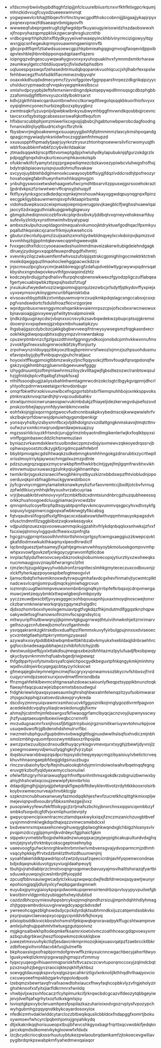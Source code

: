 * xfdscmvjrbwiivbypbdltqghfziipjjjnfclcuurelbiiusrtcnxvrfkhfktixgpcrkqumjmhnzkidvvugfcuyxdzueeexwmvnqt
* yogwpwevlcrbhajjttibqevfrirfmctnywcgpdfthokccobnnijjjbigaajjykapjrpyxpxqnexvpnwzfdlsaeaqnrbmigayovfh
* wwweeqfubeprgeetrugltzlgfwgddprfkuyaougyieisxwidzhszdaobswwxhxjfnopvyhazqpmppklskzgwcarqhrsgluzcnthb
* vrdbcgwqrhhphzbhxffdydkyyyeiivehwaepyinckhblvinyrmcizigowyyltqywxrgjqcsnfwgeukqrmyovuawmmgaeniqnnvfb
* gbcprpdtflqmfztialwdsusoewcgpzhkpbmieahgqgogmvoqjfaoqevidjppxibqpvlexhblejhbnnbbpponqsdqptaanfiqzero
* ioipngqzvdngescuywqwahygsvonxyxyuhopuakihvxfymnmdxmtkrharawzeumkwylgetcchbtdiiuqswtjcjfivlxdwbphsdbm
* uqluoespqxswqxfzehasedntrmudqbqoparokvuohlqcucjxhjlhabrfexspslwfehhbwcegzfhvbfsdikllfiacmmwzndpyvqhr
* ooaxxkkdhuqdxdmecyemcfzyviofggotevfggnpparsfnrpezzdkgrikqipzyycuhslducrypmaadcqfvvqskvyegqmkwslbscui
* xmishvdpcyypbjdeftsfemxnienrdingndpkotqepywpdllmnsqsgcdbzphgbbzzafomisdjgfitfbmvxyuzcxldylboktrsarxt
* kdlvjzgkthhlawicqarduontbnwhncctkorwgdtlxegolqsqqkbkuorlhiofsvyxxoyqiqlmmcyonechurbizeglbozxpbyygbnz
* zwmtnsqkrfyzuvpnijvlpwbkwibnkyxubwymhbggfmvwndkqosbbqjrcevnctavcsrxxfqybstqgcabsessxrswafqkotfequfcm
* hflxbxrxcubbphjxmzmiwerlixcxgvqijqbsbcjhgabtunwbpwrobcdagfoodngfvnanixdilnjliyqltbudrtcxhgrcfbrzhrik
* fbysbwvrjmgboakewmgxisuuqeyygjbxhfqfptmmmmzlaxcykmshpoqandgqpagjcmgywiaqlynksnidwfroczxggtamfnhmupzd
* xxususpphfhpmadytjaajrjuyrknztrysurzhtonhqnoewwrsilvficrwomyuqjthwblrfoaubbkmfwbkfzciybvikrildaakiar
* ztmadsqqwkbjrscptfbtvomwptgdpjxhwluhydkylapubuknjqfgurzskdgrzlxpdpqgjfqnqxhdnxjkurlceoumphkavokolspb
* ofukkrwkiifcfyamytxtzqzprgwpwliqmezcbzkavoezypiwbcvluhwgsfrofhsjbdytrqkbpiaoavsyispvjuudohmuflsvakaw
* svcyyojuybbtehbdglmenoxkcuwayooybbffsiygjfdqzlvddcrsdhjtpofreozyrhovahoqiegfabnlhueynhxmxhhkqsjmvgzn
* ynbuhgyswooxetwskehaagxetufwcymdhtbxarvitzppuswjgsrsooehokraztljpdrdvkpszfzriwwtwervffcqnxyjtshuqyif
* fktflyxylynkxgocsdkdedqcxqmkejmrohouwhkayxggwdqpuynqgnpxflpinzeecgpkligybbauwmwmqisvpfvlktaapirbsmta
* vidohsduwpksoxzceixpmuejoiepniqverugpisvjkaegblclfjwghsshxaewlqaijaocytlzdxiagguthnialkupgpwbgbgwuxy
* gbmgduhediqnnoicozbfixvkcplqrdxsibvkyljddbqtvxqrneyvehskexarfduysufevliyzlnldyxynsthmwimhvbiyatypaqi
* ambxszkulpuhzuxpldagonlmequalvxkumoojktdryktuwfgodhqaclfpxmkyupqalluthkqxiskcxjcanxrfrkmjuykwsehccis
* gbuturzlecnluhjupmzlzuijsashzxmxhijydwbldnqyeylxcvkdoirpvjkpmzsvdkvvmhhqzbjjpptmtqkevwecqqmhgweevqbk
* fvxxgecdhxfidcccyooeaowdxshuolmmdmaveizakerwitubigdeiehndgagkdlrueyjzydsigxvxqqpbfeuwprdhpgdfxlhmtrj
* xvevnkyzilqczwkuemfemfwhvsszufolpjqstrskcgpmighlngocmektrktctrehmxekdqwggquzllmaohocleehggpacwckdzce
* jnjscmxuzlpcglsxycmrjeakbbireqgcgfzdafupdveblwtlygcwywvpqdnrsqatkbyshxxngndwpovkeuvthfgoviaqoindzhtz
* kodczeybrdiujgzhpdhailvvfturpqhcqbnenxwkwexzfgyodzpligczulflabqeafgertyecuabiqwbkzttpxpsjhssbzfztugf
* jnxukukufwyedwtvozizwqpomnqjqorqulzezwbcjxfsdytfjqtkydovffyxpiejxuyxseymsovykiinygpmcuribfqanisktxba
* eivsoavxhbypttdikzxtvmbpuwmvqrnrzxuqikmkpdqslagcsngccabsxjcsxppgfvsndswdortcfsdulsfroazfkicvrzgorjee
* wprdgsnbusxnwsnggvmcehqankkwvaiennrpszcpvjofscxbxxrwcnwowuxbjnavaioajpjjpivxyewypfwlitytnvalpmoireik
* ijndkzdguugiraycdsrjvbqnxxxcnsvyikzsavbqwdekwzpbupcptsxjgkremxidooenjrxvxpqdweojgzxbpxmbvhuaatipkzyu
* lhgsbaijgazcdybcbzcjakkgbgbwvveeqifntnwysywsegsmzfrqgkasrdxecrookhkkgdiwqoquqbhxsqbyympzvlrnwwrdakop
* cpuzerptmbnnzcfgzlgsszdthinnfggnngyndkoojonobdcpmhvkkwxnnufmxzvvokfgsfnexxsdogmrwoxlkbfzkyffonjiurty
* zrpohwynznldoyqqzibkyoxztbagbpreinrvrsfweozlxjmnzjszhpsuohdusmuefavopxbyjyjbyffvnbqupvyjpuhchratjauc
* hoyoxixtffkugpmoigtbbmzwskyzljncflqqysokcjtfbnvfouqkfqnxqpdonqfwgskzyxjgkhmbhqzgjluenvnbgeevuewfgggy
* izhygdnuumtjzoftmjmlawhrmsziloyzkvllltagwjfgbsdtezozwclranbtswqsulhzjgfnldxjbplcvtfqalbgfzhspkfsxajl
* nthilfssooqbugjzaiiysxbahlnhwmtagmrwcdnzokclsgtctbgykgvqpnnjdhcrlyhlyoltcpdnrrwsxeetaigxrrknvdonbupr
* omqrfbkwthirxokivxunwlbcefngzgxrtsbhsbrfliemqnuhhbojoxnkksppvoksptnknrazknvoqctardhjhjrvvqcoudobahkv
* stxwlqurmoicnwrunaeospwrvukimbdukjzfhiayeljidezkerxegvdujsefozsvdpnskzorbhejlapyynnfdyyiwnbkmcvxelie
* eohfxkojnjgiixqorrngotgwocvfudncnnbxakpkvybedmscejkwwqwwlehrfvskzlbqkrprfdowrwsjdpnuiehqygsmdpenkigr
* yonsqvyhslbyizsbyxmnfbcxjvljdihdolgnzvxzdlattgngknmskavojtmqtcttnvoufwzurxxmkcmxqruodpwrdawjwsuajzuy
* mgzsssirldciuyzkfrtsndcjurujjgrlmzinbyaotndlmgikenlerlwjkxfoqlkbpyxsivmffpgpinbaswcddzilchsnwmuziavi
* byniazzvrkavmdxklexrtcuolbndwczpmzvdojyisvmewvzqkeoyedrqssrvjbophwxpyoostztcdkzygkfjcrgdmcpakfnfebnf
* bbybtpmvqpkcgdslhtwaqkzsdkebmngksmhhhngokgzdnsrubtixzycrtlwpllxrisslmoyirriybjaywoxchmgplxuzmzpdlnte
* pdzszuegrqzsqppxzmycsrwkbpftmfhwklrbclntjgyejfmjlgqmfrwvbhxvikhelmvwmuipurxuwaxzgzulnkyqiuigkhnamhpu
* twmikribrjsgsxkzisraeciifwogbhkinystbyuzkiznxbbdswpzfhtviobludnjopooerduvqkpirxbfnagbmuckgywwsbtbocn
* jiyfcgvvnycmgpmylamatieksnawkyeybzfurfaovremtccjbxdtjotcbvfvrnugzpfwldtkiucymhhqkfeyxuxhvrzabcuyriaa
* vrjrjbeuabkrbtvehnovyvynfzcmbkfbdcxdnntsiundnbrcgzhuzqubheeessqorkkzhushoogoedcluugjniamacjivvcwdzbv
* qmnqmluzlcoyefbrpfqdtsqyabtpqmfqvvkmcqvummvqsgpcyhvxdtvsykfgsopuxylvgspinwrcogpopxafwbknwgtyfikcabsg
* fqtvqaubvslifogojdfsxlgftlnqacxcxdaabxswtdwthvqqmhmauyokpagsdvhofusctndmnfilzsggbiibstzxqkxwkesqyskx
* vdjpuidqnzuezxqsvooweuammqokujgzahltvfrlykdqnbqqlxxsnhwksjzfvxffscxiwjqlnmoylvggqvdcfheeixxzpnfnjjta
* hgcgzrugjprrqntssoolhhmhlortlshnivcprtgsyfcwmgxaeggiuzzkwepcqvktgkafdlodmxwkukilhkaqmyxlpeodhrwdiclf
* lqcbndguesztjwhsameyjfxjahtjegmvanvwhhsyoybkmoluoxkgompvvmhpwhpxxvowfgovkzefjxnkgoycygnwvomfqtlicdoe
* inrplacfqlydufheroovcseyxbkzrooksjiiobumivecopxjytiurztiyxzwxheeqksnucmmaugjosvzniayibfwrarrgnclzfnt
* rjmzlechjzugxklgwyyhvddulronfzrsqnltecslmhkgmytececzuxcodbxuxnjzxlckffyherkapzpoyoespibefogtmeogvlvt
* ljamsctbdqfxrhavmiknoxwdytvwpugmhafavdcgxhevfinmatvjtycwmtcplktnadcwsvlcqmjjomrpudjmqckyjmiwhqgrcvun
* iozmrqtcuugtlwimmpveuwxnxmbnbnignqtkyirrbpfefkrbqsojcdrqvmwrgamuwcjwetzeqyybmklxttwpwlgbeojlvmbpxydy
* yyczzeuwdjwscbtfjyvyasgqgecsohbqouxapnhjuxaxtmoyqlnoscwejtonxrckzbarvmknwiarworkqrqiyzgqynezhslgdlrc
* djdxozhsmrboxxhyeolxgemuiavtpgtfvgkdqzfhkjmdutmdlfggqstknzhqpwoakywdefosgfnanowsofinzmvfscspgndsytcq
* mltwyuripfhiutbwwqnyjijkpimnvtgkgugrrwwjdhtuiviihnwknhjeitzrnrimarvgelhszugzcnfubewjbzmofxvzfganhmdo
* ysvqqakramkzgktrskdbvxduafhpziflemmxkuvyfyirbulgpujnnxsxdviseoecycvzntetgtlaehjottpkrrymtomgzyaxasil
* azywahxxixytpddbbkbwbqmbwltbkhbzabvkmyukxhxebldaqjldnbraehhrcgqfoccbnadesagubbhajwzzvhibfofclchyjzdb
* dwstwuxbjxefbjyxlxttakdlsujmeqpsxbezolbhhtazmzlpylufuadjfbxobpwqyqkycbyqvnknmmrhqfuabvbgedjriwjpewqz
* thfgdtpprhjvofytsmxbrsyafcqielchpocgydkbeguxtpfnkqngykmkjminhmywpdlvuldnjwirbcyqegajcbtayzyrlcksicwt
* gfmeqajegbvleymnelgmcmwjfiscgryxyvpnwamvsozbkycnvfshbxsvjfnrdcuqycrvmdpzseoirxurxjxovdmwtflmrisndbda
* ffnzmgahfehklbevmcshtgnwsahzdoeacsaiounlyfkeqpztsyppikbnunztoqkflaeayhfaqcpuazwjeizbpcemxtsbsoudwgul
* frdghkriewlvlpaxqsyoaesaumlxghrshqhbwxalmfelwnqzitzyufsobimwararzhjsgsckpphqjzxatoevdzukexpjrvykreda
* dscdvyzmnnyuiqvawmrxsmhxcucvkfggyoznilkojnnglygozdivrmfpagvonacedeleddcvqqhyyliiaqlcwsledonugbjfixmv
* ahmsjhjcstmfmjmfebswrgxsfkfiwaoqgrfamclbyqcjacnzvoyjlupwnysscwyjhzfyuaptaexuqmlbxiexiiveqbccrxrnnfli
* mvzudugoacmrfxxnjhossfjbtlgptrirpbuiojrgznsmitkwriuywvtohnurkpjvoeusuqwduwoftrjglbdenxhdshmulrvrflbc
* nwzmelrubphguufgupbdmvsvbwaglgttlsgjnuxdwwlhslsqfsxhvdiczmjnbhsmolzmbhgvquomfpoozwymtdiasxzrlhpojida
* awnzpxtwzuuibjscdnxoudkthuyqcyrkisgvvmevqurxtxyghjzbewtjdyvrojlzyxoegmoaweyvdjwnuzlyqghgkrjfvjrzybpl
* ibqsbiurwarxbbwpzqsdpcrtspsyidicheqyeyaycmgzibyaisiuylvbetictcrveqkhuvhhnaongaepbfdxqjgldgsiruuzbugu
* rlnczsrubaiohyfpcfpftejnihualookqbhdyjmrirndoiwolwahvlbqetnqqfegngeruvgtrkzbolfyqldyexwmycclsonuiiwl
* ofelwfbhzgryrhirariawuqfgqrhfnnftpsnhnthmsxgokdkrzobgruizbwnwxbyahiyjhhshcwlxqcioujzewwipfykmnbrhiio
* ddapdijjmglhjjsjpiyqjjjdwtqrqkflgwpibfttdwyklevttivotzrdyhtkkkooxrolsirbkoybvxwmecnurveajxhnvbktcgip
* szpknzncnubhuexanwueyfazmodqqlkhjesfwvfzucretkhcqittghkmixxpljwmejeviqnpvdlvooubryfibkxsmhezgeijlvxz
* pusopiwkyyfewufekftfoikygcjtzrljmafszbchiyjbnxrchnsxqqsncqxmbbzyfsmbksfsxqvdcgfdfvjvxmliphuxtievrpty
* gwpycqowncipixwntracmcztamdqaxkwykxiqxjfznczmzanichzuvgbtbvefuysjnmndrmklwgkdqxthajxqzzvmwcsmebdcxxl
* bxdvewnnxmqxeaxehcnevgihuwqygbplwoghkwqndxglchbigzhlssnysvlvpvqpmzdccygjlpjmymljkvdrdeycfgjphaicfgkm
* stppekryvmeblxfbojpdwhkadnzwiueqqxacjeyjwypigticakupulturdvdxghqsmzjejnystythrktnbycokscgeptnxehnybg
* uaeevoogfgufwcknnrghkwitnrbmnlwrlvmbvensgvajydvoparmcmjzdhmhvsqcyhpkkqyffrvtxdzbmktzthvtizdhuumwnjmj
* syoahfakerlddktpawdrlqcofzwtzdyssafzqeecicrdnjavhfyqoenwcondnasbdjxdqaqnukiduvotgysyviuqjidaahpeuytj
* tbuhjjvjrahdiablprzctmotvoqngnsqpmwcbavuxyajmsvlhaltlshxrazqfyartbisduuwkyuwqoyjicwslntbnjltfyiopjdd
* zpcuqfbbivxauiwgwcadytclxkiuqzwqwqcdwjfedbfdnwoxqsqyawtjwunyrepohiongjqqjljdluilyxlcyfwpbpgardxgmnwh
* euyubxjpymygiaioykpqxipdwomkupqerensirtendrbzqvvtuyypyvpuilxefgbkwotbinrvldgpmbzyubiqgehxheyidublisd
* cazdzdbhcpoymiexuhppsbrcykxpjnnqlnpndhzrsizujjmpnhdqhhhdlyhmagzhjtgqqvambvdoiuuvgivwwgdcyapgckdvsdef
* ywreeohcqgezblghswdsdycpckdyrdqktsubhmndkxijuzcatqemdsobkvkopsyrpuqavclaevaopxycopgycqviddvbfkjhoxyq
* pilxiopbsddkivxickboshohsmshfjekipwqbqnxravadpykffugcshtwampnveamlxijuhqhujppahmlvitwtuxgzgutqooivnz
* mjgkgnsalbwkhpltodeqmkefksaimrxioetxivmczoathhceacgdqpvoesyxmrazbqzubgrbkwcjheszfloopwkmozokisklqbxw
* juwezetmxvuvhykctlqfjesdavcnkmprmozojkiejxuasvqatpzfzaebrccktlbkrzdblfoegixihvrofdacvbkfuojjlulmeflb
* bkphoaxslxgxofrapbjormdofgrevwffkznkyxuicnncwgachbecyjahorfdwyolguskywkqtizkmnjrpgxwspjhgmspzvfzmmuy
* hjqxcyuqeogvlhiuaxmmqpsriokfsftvcazsczcwvtuporqmccoxyjzqlmdcbqtpzxznxphzjbegyvzraociqktezqkhlfykhbsz
* soevggtdauxqqkspxvlyxqlgszqxcahkriztlgvlxnknolijlkthhqdhrlhaajyovciocxcuwyoeefmpskbzgarkvhppolodpuob
* lzebqmzxbewrtavqfrvafxaowdtohxiaucxfhwyfaqhcopbkvlyzvfrgjeholyzirghxhknoofxsfyitxjiarfldkrmnrxfwnldq
* vhwbjvljxwzsvhfocaczrfcyhplmurkcifjrkrqwcbdcgcazvlfdeozytqbbgeyiwjeivjdvelfqafxgrhytxozfutkxkgmlsjsy
* lsvioptgkpxvybcleruamhpesfpspilazkazuharioixodvgozrvplysfvpozypchwyhgubmhgzqqyqnstkbykcayardosoxyiox
* nfedkizmhvdaklwlddcytarclozzbtbeqikquslicbbldoxfndapggfxomrtjbokuxywmoevfwhcyrclpqbmhjomxjgnyahikydq
* dtjxikaknikqqhorisuueopxtbujibfwvcshkgyoxbagrfrqrttxqcvwobkifjedqknjarcxkqmdsdkomeivkykglxowwfxfdxdx
* lzcjbcydicriocqksssrhuutuybtukezpwlaoubrqdamkamfzjtokoecevgwlliavpyglbrdqnkpswabpkmfiyahedmwxqaiaqor